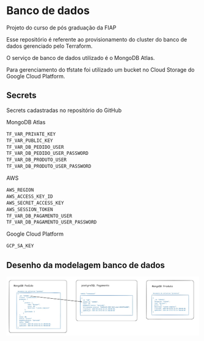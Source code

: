 # Banco de dados
Projeto do curso de pós graduação da FIAP

Esse repositório é referente ao provisionamento do cluster do banco de dados gerenciado pelo Terraform.
<p>O serviço de banco de dados utilizado é o MongoDB Atlas.</p>
<p>Para gerenciamento do tfstate foi utilizado um bucket no Cloud Storage do Google Cloud Platform.</p>

## Secrets
Secrets cadastradas no repositório do GitHub

MongoDB Atlas
```bash
TF_VAR_PRIVATE_KEY
TF_VAR_PUBLIC_KEY
TF_VAR_DB_PEDIDO_USER
TF_VAR_DB_PEDIDO_USER_PASSWORD
TF_VAR_DB_PRODUTO_USER
TF_VAR_DB_PRODUTO_USER_PASSWORD
```
AWS
```bash
AWS_REGION
AWS_ACCESS_KEY_ID
AWS_SECRET_ACCESS_KEY
AWS_SESSION_TOKEN
TF_VAR_DB_PAGAMENTO_USER
TF_VAR_DB_PAGAMENTO_USER_PASSWORD
```
Google Cloud Platform
```bash
GCP_SA_KEY
```

## Desenho da modelagem banco de dados
![Desenho da modelagem banco de dados](modelagem_banco_de_dados_fase4.jpg)